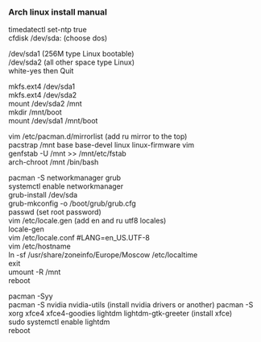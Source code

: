 ### Arch linux install manual

timedatectl set-ntp true  
cfdisk /dev/sda:  (choose dos)   

/dev/sda1 (256M type Linux bootable)  
/dev/sda2 (all other space type Linux)  
white-yes then Quit  

mkfs.ext4 /dev/sda1  
mkfs.ext4 /dev/sda2  
mount /dev/sda2 /mnt  
mkdir /mnt/boot  
mount /dev/sda1 /mnt/boot  

vim /etc/pacman.d/mirrorlist   (add ru mirror to the top)  
pacstrap /mnt base base-devel linux linux-firmware vim  
genfstab -U /mnt >> /mnt/etc/fstab  
arch-chroot /mnt /bin/bash  

pacman -S networkmanager grub  
systemctl enable networkmanager  
grub-install /dev/sda  
grub-mkconfig -o /boot/grub/grub.cfg  
passwd   (set root password)  
vim /etc/locale.gen  (add en and ru utf8 locales)  
locale-gen  
vim /etc/locale.conf #LANG=en_US.UTF-8  
vim /etc/hostname   
ln -sf /usr/share/zoneinfo/Europe/Moscow /etc/localtime  
exit  
umount -R /mnt  
reboot  

pacman -Syy  
pacman -S nvidia nvidia-utils  (install nvidia drivers or another)
pacman -S xorg xfce4 xfce4-goodies lightdm lightdm-gtk-greeter  (install xfce)  
sudo systemctl enable lightdm  
reboot  

